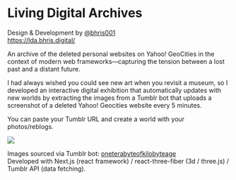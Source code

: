 # Living Digital Archives

Design & Development by <a href="https://www.instagram.com/bhris001/">@bhris001</a><br>
https://lda.bhris.digital/

An archive of the deleted personal websites on Yahoo! GeoCities in the context of modern web frameworks—capturing the tension between a lost past and a distant future. 

I had always wished you could see new art when you revisit a museum, so I developed an interactive digital exhibition that automatically updates with new worlds by extracting the images from a Tumblr bot that uploads a screenshot of a deleted Yahoo! Geocities website every 5 minutes.

You can paste your Tumblr URL and create a world with your photos/reblogs.

<a href="https://lda.bhris.digital/"><img src="https://lda.bhris.digital/og_image.jpg"/></a>

Images sourced via Tumblr bot: <a href="https://oneterabyteofkilobyteage.tumblr.com/">oneterabyteofkilobyteage</a> <br>
Developed with Next.js (react framework) / react-three-fiber (3d / three.js) / Tumblr API (data fetching).
